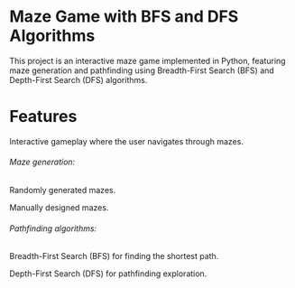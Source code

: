 # Maze Game with BFS and DFS Algorithms 

This project is an interactive maze game implemented in Python, featuring maze generation and pathfinding using Breadth-First Search (BFS) and Depth-First Search (DFS) algorithms. 

# Features 

Interactive gameplay where the user navigates through mazes. 

###### Maze generation:

Randomly generated mazes. 

Manually designed mazes.

###### Pathfinding algorithms: 

Breadth-First Search (BFS) for finding the shortest path. 

Depth-First Search (DFS) for pathfinding exploration.
